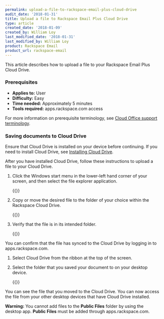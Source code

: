 ```yaml
---
permalink: upload-a-file-to-rackspace-email-plus-cloud-drive
audit_date: '2018-01-31'
title: Upload a file to Rackspace Email Plus Cloud Drive
type: article
created_date: '2018-01-09'
created_by: William Loy
last_modified_date: '2018-01-31'
last_modified_by: William Loy
product: Rackspace Email
product_url: rackspace-email
---
```


This article describes how to upload a file to your Rackspace Email Plus Cloud Drive.

### Prerequisites

- **Applies to:** User
- **Difficulty:** Easy
- **Time needed:** Approximately 5 minutes
- **Tools required:**  apps.rackspace.com access

For more information on prerequisite terminology, see [Cloud Office support terminology](/support/how-to/cloud-office-support-terminology).

### Saving documents to Cloud Drive

Ensure that Cloud Drive is installed on your device before continuing. If you need to install Cloud Drive, see [Installing Cloud Drive](/support/how-to/rackspace-email-plus-getting-started/#cloud-drive-for-desktop).

After you have installed Cloud Drive, follow these instructions to upload a file to your Cloud Drive.

1. Click the Windows start menu in the lower-left hand corner of your screen, and then select the file explorer application.

    {{<image src="cloud_drive_file_explorer.png" alt="" title="">}}

2. Copy or move the desired file to the folder of your choice within the Rackspace Cloud Drive.

    {{<image src="drag_doc.png" alt="" title="">}}

3. Verify that the file is in its intended folder.

    {{<image src="file_example.png" alt="" title="">}}

You can confirm that the file has synced to the Cloud Drive by logging in to apps.rackspace.com.

1. Select Cloud Drive from the ribbon at the top of the screen.

2. Select the folder that you saved your document to on your desktop device.

    {{<image src="webmail_drive.png" alt="" title="">}}

You can see the file that you moved to the Cloud Drive. You can now access the file from your other desktop devices that have Cloud Drive installed.

**Warning:** You cannot add files to the **Public Files** folder by using the desktop app. **Public Files** must be added through apps.rackspace.com.
